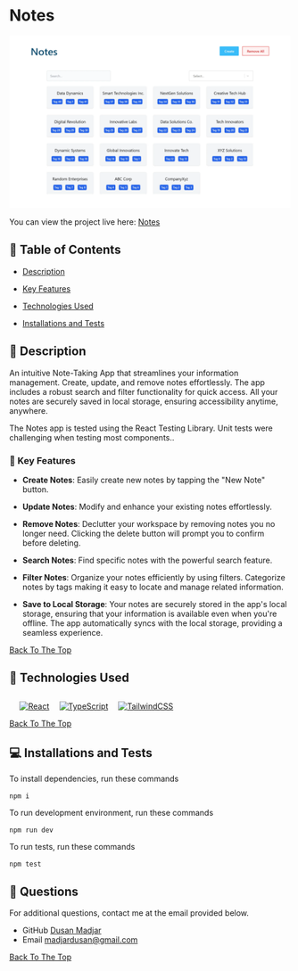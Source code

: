# Notes

![Notes](public/App-Layout.webp)

You can view the project live here: <a href="https://notes-reactts.netlify.app/" target="_blank">Notes</a>

## 📂 Table of Contents

- [Description](#-description)

- [Key Features](#-key-features)

- [Technologies Used](#-technologies-used)

- [Installations and Tests](#-installations-and-tests)

## 📝 Description

An intuitive Note-Taking App that streamlines your information management. Create, update, and remove notes effortlessly. The app includes a robust search and filter functionality for quick access. All your notes are securely saved in local storage, ensuring accessibility anytime, anywhere.

The Notes app is tested using the React Testing Library. Unit tests were challenging when testing most components..

### 🔑 Key Features

- <b>Create Notes</b>:
  Easily create new notes by tapping the "New Note" button.

- <b>Update Notes</b>:
  Modify and enhance your existing notes effortlessly.

- <b>Remove Notes</b>:
  Declutter your workspace by removing notes you no longer need. Clicking the delete button will prompt you to confirm before deleting.

- <b>Search Notes</b>:
  Find specific notes with the powerful search feature.

- <b>Filter Notes</b>:
  Organize your notes efficiently by using filters. Categorize notes by tags making it easy to locate and manage related information.

- <b>Save to Local Storage</b>:
  Your notes are securely stored in the app's local storage, ensuring that your information is available even when you're offline. The app automatically syncs with the local storage, providing a seamless experience.

[Back To The Top](#notes)

## 💾 Technologies Used

<p style="margin-left:18px;margin-top:30px;display:flex; gap:18px;">
    <a href="https://reactjs.org/" target="_blank" rel="noreferrer">
        <img src="https://raw.githubusercontent.com/danielcranney/readme-generator/main/public/icons/skills/react-colored.svg" width="50" height="50" alt="React" />
    </a>
    <a href="https://www.typescriptlang.org/" target="_blank" rel="noreferrer">
    <img src="https://raw.githubusercontent.com/danielcranney/readme-generator/main/public/icons/skills/typescript-colored.svg" width="50" height="50" alt="TypeScript" />
    </a>
    <a href="https://tailwindcss.com/" target="_blank" rel="noreferrer"><img src="https://raw.githubusercontent.com/danielcranney/readme-generator/main/public/icons/skills/tailwindcss-colored.svg" width="50" height="50" alt="TailwindCSS" /></a>
</p>

[Back To The Top](#notes)

## 💻 Installations and Tests

To install dependencies, run these commands

```
npm i
```

To run development environment, run these commands

```
npm run dev
```

To run tests, run these commands

```
npm test
```

## 📧 Questions

For additional questions, contact me at the email provided below.

- GitHub [Dusan Madjar](https://github.com/Djarma12)
- Email madjardusan@gmail.com

[Back To The Top](#notes)
